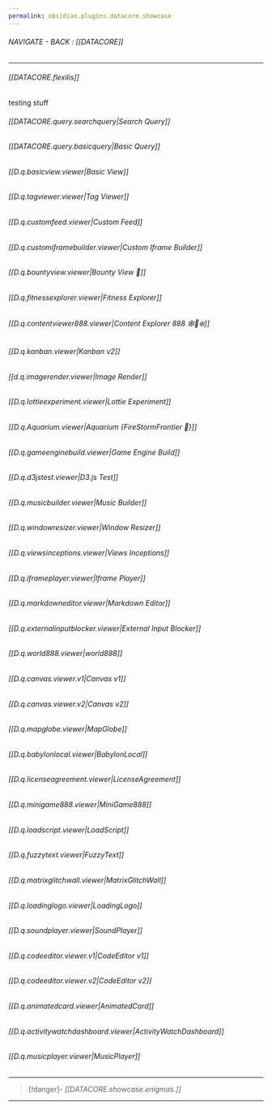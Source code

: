 ```yaml
---
permalink: obsidian.plugins.datacore.showcase
---
```

	
###### NAVIGATE - BACK : [[DATACORE]]
-------

###### [[DATACORE.flexilis]]

testing stuff
###### [[DATACORE.query.searchquery|Search Query]]

###### [[DATACORE.query.basicquery|Basic Query]]

###### [[D.q.basicview.viewer|Basic View]]

###### [[D.q.tagviewer.viewer|Tag Viewer]]

###### [[D.q.customfeed.viewer|Custom Feed]]

###### [[D.q.customiframebuilder.viewer|Custom Iframe Builder]]

###### [[D.q.bountyview.viewer|Bounty View 🎅]]

###### [[D.q.fitnessexplorer.viewer|Fitness Explorer]]

###### [[D.q.contentviewer888.viewer|Content Explorer 888 🕸️🎅❄️]]

###### [[D.q.kanban.viewer|Kanban v2]]

###### [[d.q.imagerender.viewer|Image Render]]

###### [[D.q.lottieexperiment.viewer|Lottie Experiment]]

###### [[D.q.Aquarium.viewer|Aquarium {FireStormFrontier 🫡}]]

###### [[D.q.gameenginebuild.viewer|Game Engine Build]]

###### [[D.q.d3jstest.viewer|D3.js Test]]

###### [[D.q.musicbuilder.viewer|Music Builder]]

###### [[D.q.windowresizer.viewer|Window Resizer]]

###### [[D.q.viewsinceptions.viewer|Views Inceptions]]

###### [[D.q.iframeplayer.viewer|Iframe Player]]

###### [[D.q.markdowneditor.viewer|Markdown Editor]]

###### [[D.q.externalinputblocker.viewer|External Input Blocker]]

###### [[D.q.world888.viewer|world888]]

###### [[D.q.canvas.viewer.v1|Canvas v1]]

###### [[D.q.canvas.viewer.v2|Canvas v2]]

###### [[D.q.mapglobe.viewer|MapGlobe]]

###### [[D.q.babylonlocal.viewer|BabylonLocal]]

###### [[D.q.licenseagreement.viewer|LicenseAgreement]]

###### [[D.q.minigame888.viewer|MiniGame888]]

###### [[D.q.loadscript.viewer|LoadScript]]

###### [[D.q.fuzzytext.viewer|FuzzyText]]

###### [[D.q.matrixglitchwall.viewer|MatrixGlitchWall]]

###### [[D.q.loadinglogo.viewer|LoadingLogo]]

###### [[D.q.soundplayer.viewer|SoundPlayer]]

###### [[D.q.codeeditor.viewer.v1|CodeEditor v1]]

###### [[D.q.codeeditor.viewer.v2|CodeEditor v2]]

###### [[D.q.animatedcard.viewer|AnimatedCard]]

###### [[D.q.activitywatchdashboard.viewer|ActivityWatchDashboard]]

###### [[D.q.musicplayer.viewer|MusicPlayer]]


-------
>[!danger]- *[[DATACORE.showcase.enigmas.]]*
-------

